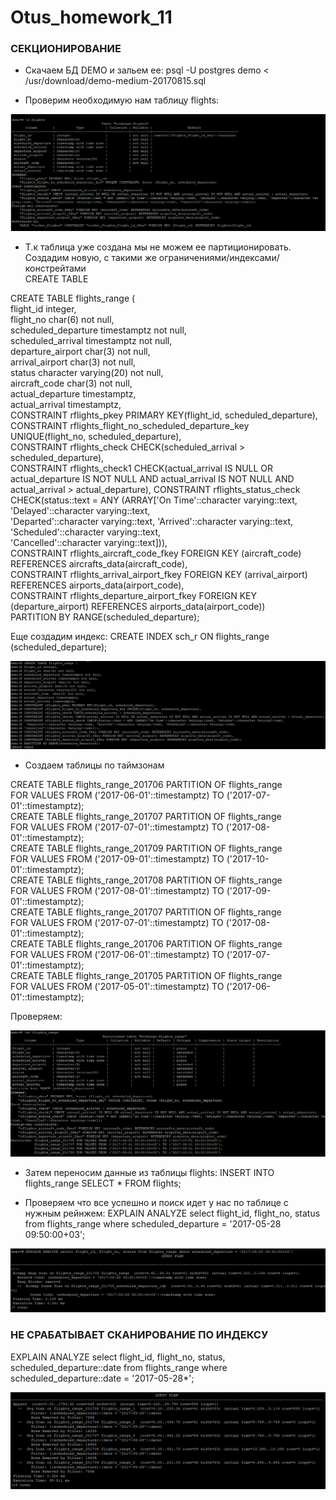 # Otus_homework_11
### СЕКЦИОНИРОВАНИЕ

* Скачаем БД DEMO и зальем ее:
psql -U postgres demo < /usr/download/demo-medium-20170815.sql

* Проверим необходимую нам таблицу flights:

![Альт-текст](Screenshot_5.png)

* Т.к таблица уже создана мы не можем ее партиционировать. Создадим новую, с такими же ограничениями/индексами/констрейтами  
CREATE TABLE  

CREATE TABLE flights_range (  
  flight_id integer,  
	flight_no char(6) not null,  
	scheduled_departure timestamptz not null,  
	scheduled_arrival timestamptz not null,  
	departure_airport char(3) not null,  
	arrival_airport char(3) not null,  
	status character varying(20) not null,  
	aircraft_code  char(3) not null,  
	actual_departure timestamptz,  
	actual_arrival timestamptz,  
	CONSTRAINT rflights_pkey PRIMARY KEY(flight_id, scheduled_departure),  
	CONSTRAINT rflights_flight_no_scheduled_departure_key UNIQUE(flight_no, scheduled_departure),  
	CONSTRAINT rflights_check CHECK(scheduled_arrival > scheduled_departure),  
	CONSTRAINT rflights_check1 CHECK(actual_arrival IS NULL OR actual_departure IS NOT NULL AND actual_arrival IS NOT NULL AND actual_arrival > actual_departure), 
	CONSTRAINT rflights_status_check CHECK(status::text = ANY (ARRAY['On Time'::character varying::text, 'Delayed'::character varying::text,  
 'Departed'::character varying::text, 'Arrived'::character varying::text, 'Scheduled'::character varying::text,  
'Cancelled'::character varying::text])),  
	CONSTRAINT rflights_aircraft_code_fkey FOREIGN KEY (aircraft_code) REFERENCES aircrafts_data(aircraft_code),  
	CONSTRAINT rflights_arrival_airport_fkey FOREIGN KEY (arrival_airport) REFERENCES airports_data(airport_code),  
	CONSTRAINT rflights_departure_airport_fkey FOREIGN KEY (departure_airport) REFERENCES airports_data(airport_code))  
PARTITION BY RANGE(scheduled_departure);  

Еще создадим индекс:
CREATE INDEX sch_r ON flights_range (scheduled_departure);

![Альт-текст](Screenshot_6.png)

* Создаем таблицы по таймзонам

CREATE TABLE flights_range_201706 PARTITION OF flights_range    
	FOR VALUES FROM ('2017-06-01'::timestamptz) TO ('2017-07-01'::timestamptz);  
CREATE TABLE flights_range_201707 PARTITION OF flights_range  
       FOR VALUES FROM ('2017-07-01'::timestamptz) TO ('2017-08-01'::timestamptz);  
CREATE TABLE flights_range_201709 PARTITION OF flights_range  
       FOR VALUES FROM ('2017-09-01'::timestamptz) TO ('2017-10-01'::timestamptz);  
CREATE TABLE flights_range_201708 PARTITION OF flights_range  
       FOR VALUES FROM ('2017-08-01'::timestamptz) TO ('2017-09-01'::timestamptz);  
CREATE TABLE flights_range_201707 PARTITION OF flights_range  
       FOR VALUES FROM ('2017-07-01'::timestamptz) TO ('2017-08-01'::timestamptz);  
CREATE TABLE flights_range_201706 PARTITION OF flights_range  
       FOR VALUES FROM ('2017-06-01'::timestamptz) TO ('2017-07-01'::timestamptz);  
CREATE TABLE flights_range_201705 PARTITION OF flights_range  
       FOR VALUES FROM ('2017-05-01'::timestamptz) TO ('2017-06-01'::timestamptz);  
       
Проверяем:

![Альт-текст](Screenshot_7.png)

* Затем переносим данные из таблицы flights:
INSERT INTO flights_range SELECT * FROM flights;

* Проверяем что все успешно и поиск идет у нас по таблице с нужным рейнжем:
EXPLAIN ANALYZE select flight_id, flight_no, status from flights_range where scheduled_departure = '2017-05-28 09:50:00+03';

![Альт-текст](Screenshot_9.png)


### НЕ СРАБАТЫВАЕТ СКАНИРОВАНИЕ ПО ИНДЕКСУ
EXPLAIN ANALYZE select flight_id, flight_no, status, scheduled_departure::date from flights_range where scheduled_departure::date = '2017-05-28*';  

![Альт-текст](Screenshot_10.png)

